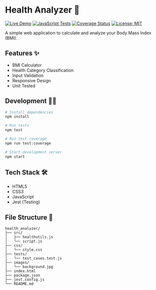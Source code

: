 # Health Analyzer 🏥

[![Live Demo](https://img.shields.io/badge/demo-live-brightgreen?style=flat-square)](https://bhatishan2003.github.io/health-analyzer)
[![JavaScript Tests](https://github.com/bhatishan2003/health-analyzer/actions/workflows/javascript-tests.yml/badge.svg)](https://github.com/bhatishan2003/health-analyzer/actions/workflows/javascript-tests.yml)
[![Coverage Status](https://img.shields.io/badge/coverage-100%25-brightgreen)](https://github.com/bhatishan2003/health_analyzer)
[![License: MIT](https://img.shields.io/badge/License-MIT-yellow.svg)](https://opensource.org/licenses/MIT)

A simple web application to calculate and analyze your Body Mass Index (BMI).

## Features ✨

- BMI Calculator
- Health Category Classification
- Input Validation
- Responsive Design
- Unit Tested

## Development 👨‍💻

```bash
# Install dependencies
npm install

# Run tests
npm test

# Run test coverage
npm run test:coverage

# Start development server
npm start
```

## Tech Stack 🛠️

- HTML5
- CSS3
- JavaScript
- Jest (Testing)

## File Structure 📁

```
health_analyzer/
├── src/
│   ├── healthutils.js
│   └── script.js
├── css/
│   └── style.css
├── tests/
│   └── test_cases.test.js
├── images/
│   └── background.jpg
├── index.html
├── package.json
├── jest.config.js
└── README.md
```
